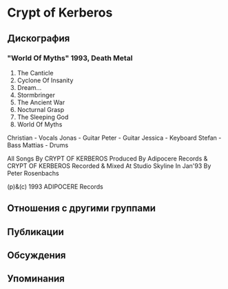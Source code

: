 # Crypt of Kerberos



## Дискография

### "World Of Myths" 1993, Death Metal

1. The Canticle
2. Cyclone Of Insanity
3. Dream...
4. Stormbringer
5. The Ancient War
6. Nocturnal Grasp
7. The Sleeping God
8. World Of Myths

 Christian - Vocals
 Jonas - Guitar
 Peter - Guitar
 Jessica - Keyboard
 Stefan - Bass
 Mattias - Drums

All Songs By CRYPT OF KERBEROS
Produced By Adipocere Records &
CRYPT OF KERBEROS
Recorded & Mixed At Studio Skyline In Jan'93
By Peter Rosenbachs

(p)&(c) 1993 ADIPOCERE Records


## Отношения с другими группами


## Публикации


## Обсуждения


## Упоминания

